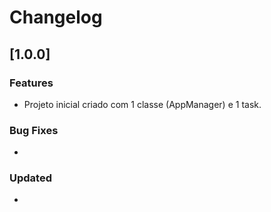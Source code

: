 # Changelog
## [1.0.0]
### Features
 - Projeto inicial criado com 1 classe (AppManager) e 1 task. 

### Bug Fixes

-

### Updated

-